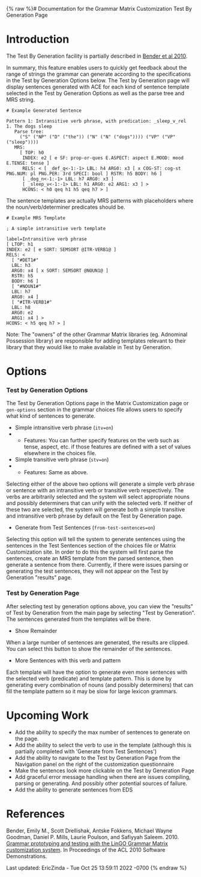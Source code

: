 {% raw %}# Documentation for the Grammar Matrix Customization Test By Generation Page

# Introduction

The Test By Generation facility is partially described in [Bender et al
2010](http://aclweb.org/anthology-new/P/P10/P10-4001.pdf).

In summary, this feature enables users to quickly get feedback about the range of strings the grammar can generate according to the specifications in the Test by Generation Options below. The Test by Generation page will display sentences generated with ACE for each kind of sentence template selected in the Test by Generation Options as well as the parse tree and MRS string.

```
# Example Generated Sentence

Pattern 1: Intransitive verb phrase, with predication: _sleep_v_rel
1. The dogs sleep
   Parse tree:
     ("S" ("NP" ("D" ("the")) ("N" ("N" ("dogs")))) ("VP" ("VP" ("sleep"))))
   MRS:
     [ TOP: h0
      INDEX: e2 [ e SF: prop-or-ques E.ASPECT: aspect E.MOOD: mood E.TENSE: tense ]
      RELS: < [ _def_q<-1:-1> LBL: h4 ARG0: x3 [ x COG-ST: cog-st PNG.NUM: pl PNG.PER: 3rd SPECI: bool ] RSTR: h5 BODY: h6 ]
      [ _dog_n<-1:-1> LBL: h7 ARG0: x3 ]
      [ _sleep_v<-1:-1> LBL: h1 ARG0: e2 ARG1: x3 ] >
      HCONS: < h0 qeq h1 h5 qeq h7 > ]
```

The sentence templates are actually MRS patterns with placeholders where the noun/verb/determiner predicates should be.

```
# Example MRS Template

; A simple intransitive verb template

label=Intransitive verb phrase
[ LTOP: h1
INDEX: e2 [ e SORT: SEMSORT @ITR-VERB1@ ]
RELS: <
  [ "#DET1#"
  LBL: h3
  ARG0: x4 [ x SORT: SEMSORT @NOUN1@ ]
  RSTR: h5
  BODY: h6 ]
  [ "#NOUN1#"
  LBL: h7
  ARG0: x4 ]
  [ "#ITR-VERB1#"
  LBL: h8
  ARG0: e2
  ARG1: x4 ] >
HCONS: < h5 qeq h7 > ]
```

Note: The "owners" of the other Grammar Matrix libraries (eg. Adnominal Possession library) are responsible for adding templates relevant to their library that they would like to make available in Test by Generation.

# Options

### Test by Generation Options

The Test by Generation Options page in the Matrix Customization page or `gen-options` section in the grammar choices file allows users to specify what kind of sentences to generate.

- Simple intransitive verb phrase (`itv=on`)
- - Features: You can further specify features on the verb such as tense, aspect, etc. if those features are defined with a set of values elsewhere in the choices file.
- Simple transitive verb phrase (`stv=on`)
- - Features: Same as above.

Selecting either of the above two options will generate a simple verb phrase or sentence with an intransitive verb or transitive verb respectively. The verbs are arbitrarily selected and the system will select appropriate nouns and possibly determiners that can unify with the selected verb. If neither of these two are selected, the system will generate both a simple transitive and intransitive verb phrase by default on the Test by Generation page.

- Generate from Test Sentences (`from-test-sentences=on`)

Selecting this option will tell the system to generate sentences using the sentences in the Test Sentences section of the choices file or Matrix Customization site. In order to do this the system will first parse the sentences, create an MRS template from the parsed sentence, then generate a sentence from there. Currently, if there were issues parsing or generating the test sentences, they will not appear on the Test by Generation "results" page. 

### Test by Generation Page

After selecting test by generation options above, you can view the "results" of Test by Generation from the main page by selecting "Test by Generation". The sentences generated from the templates will be there.

- Show Remainder

When a large number of sentences are generated, the results are clipped. You can select this button to show the remainder of the sentences.

- More Sentences with this verb and pattern

Each template will have the option to generate even more sentences with the selected verb (predicate) and template pattern. This is done by generating every combination of nouns (and possibly determiners) that can fill the template pattern so it may be slow for large lexicon grammars.

# Upcoming Work

- Add the ability to specify the max number of sentences to generate on the page.
- Add the ability to select the verb to use in the template (although this is partially completed with 'Generate from Test Sentences')
- Add the ability to navigate to the Test by Generation Page from the Navigation panel on the right of the customization questionnaire
- Make the sentences look more clickable on the Test by Generation Page
- Add graceful error message handling when there are issues compiling, parsing or generating. And possibly other potential sources of failure.
- Add the ability to generate sentences from EDS

# References

Bender, Emily M., Scott Drellishak, Antske Fokkens, Michael Wayne
Goodman, Daniel P. Mills, Laurie Poulson, and Safiyyah Saleem. 2010.
[Grammar prototyping and testing with the LinGO Grammar Matrix
customization
system](http://aclweb.org/anthology-new/P/P10/P10-4001.pdf). In
Proceedings of the ACL 2010 Software Demonstrations.

Last updated: EricZinda - Tue Oct 25 13:59:11 2022 -0700
{% endraw %}